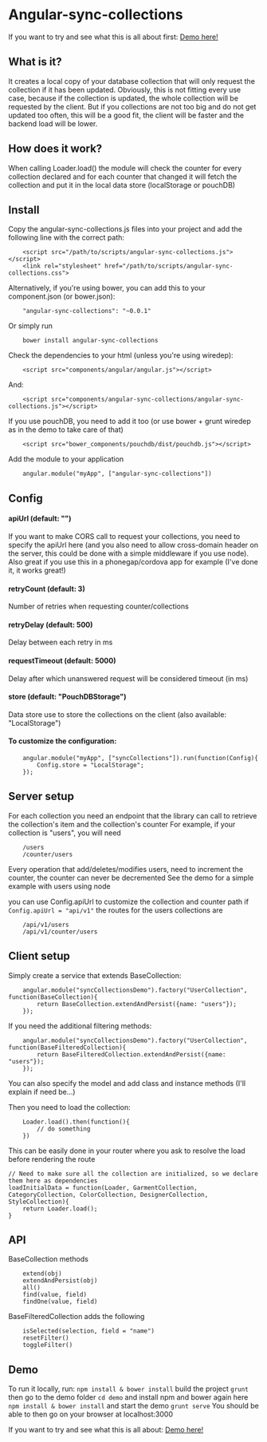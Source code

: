 Angular-sync-collections
========================

If you want to try and see what this is all about first:
[Demo here!](http://synccollection.herokuapp.com)

What is it?
-----------

It creates a local copy of your database collection that will only request the collection if it has been updated. Obviously, this is not fitting every use case, because if the collection is updated, the whole collection will be requested by the client. But if you collections are not too big and do not get updated too often, this will be a good fit, the client will be faster and the backend load will be lower.

How does it work?
-----------------

When calling Loader.load() the module will check the counter for every collection declared and for each counter that changed it will fetch the collection and put it in the local data store (localStorage or pouchDB)

Install
-------

Copy the angular-sync-collections.js files into your project and add the following line with the correct path:

		<script src="/path/to/scripts/angular-sync-collections.js"></script>
		<link rel="stylesheet" href="/path/to/scripts/angular-sync-collections.css">


Alternatively, if you're using bower, you can add this to your component.json (or bower.json):

		"angular-sync-collections": "~0.0.1"

Or simply run

		bower install angular-sync-collections

Check the dependencies to your html (unless you're using wiredep):

		<script src="components/angular/angular.js"></script>

And:

		<script src="components/angular-sync-collections/angular-sync-collections.js"></script>

If you use pouchDB, you need to add it too (or use bower + grunt wiredep as in the demo to take care of that)

		<script src="bower_components/pouchdb/dist/pouchdb.js"></script>

Add the module to your application

		angular.module("myApp", ["angular-sync-collections"])

Config
------

#### 	apiUrl (default: "")
If you want to make CORS call to request your collections, you need to specify the apiUrl here (and you also need to allow cross-domain header on the server, this could be done with a simple middleware if you use node). Also great if you use this in a phonegap/cordova app for example (I've done it, it works great!)

#### retryCount (default: 3)
Number of retries when requesting counter/collections

#### retryDelay (default: 500)
Delay between each retry in ms

#### requestTimeout (default: 5000)
Delay after which unanswered request will be considered timeout (in ms)

#### store (default: "PouchDBStorage")
Data store use to store the collections on the client (also available: "LocalStorage")


#### To customize the configuration:

		angular.module("myApp", ["syncCollections"]).run(function(Config){
			Config.store = "LocalStorage";	
		});


Server setup
------------

For each collection you need an endpoint that the library can call to retrieve the collection's item and the collection's counter
For example, if your collection is "users", you will need

		/users
		/counter/users

Every operation that add/deletes/modifies users, need to increment the counter, the counter can never be decremented
See the demo for a simple example with users using node

you can use Config.apiUrl to customize the collection and counter path
if `Config.apiUrl = "api/v1"` the routes for the users collections are

		/api/v1/users
		/api/v1/counter/users

Client setup
------------

Simply create a service that extends BaseCollection:

		angular.module("syncCollectionsDemo").factory("UserCollection", function(BaseCollection){
			return BaseCollection.extendAndPersist({name: "users"});
		});

If you need the additional filtering methods:

		angular.module("syncCollectionsDemo").factory("UserCollection", function(BaseFilteredCollection){
			return BaseFilteredCollection.extendAndPersist({name: "users"});
		});

You can also specify the model and add class and instance methods (I'll explain if need be...)

Then you need to load the collection:

		Loader.load().then(function(){
			// do something	
		})

This can be easily done in your router where you ask to resolve the load before rendering the route

	// Need to make sure all the collection are initialized, so we declare them here as dependencies
	loadInitialData = function(Loader, GarmentCollection, CategoryCollection, ColorCollection, DesignerCollection, StyleCollection){
		return Loader.load();
	}

API
---

BaseCollection methods

		extend(obj)
		extendAndPersist(obj)
		all()
		find(value, field)
		findOne(value, field)

BaseFilteredCollection adds the following

		isSelected(selection, field = "name")
		resetFilter()
		toggleFilter()


Demo
----

To run it locally, run:
`npm install & bower install`
build the project
`grunt`
then go to the demo folder
`cd demo`
and install npm and bower again here
`npm install & bower install`
and start the demo
`grunt serve`
You should be able to then go on your browser at localhost:3000

If you want to try and see what this is all about:
[Demo here!](http://synccollection.herokuapp.com)
